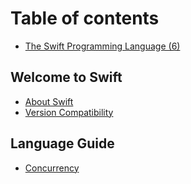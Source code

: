 # Table of contents

* [The Swift Programming Language (6)](README.md)

## Welcome to Swift

* [About Swift](welcome-to-swift/about-swift.md)
* [Version Compatibility](welcome-to-swift/version-compatibility.md)
<!-- * [A Swift Tour](welcome-to-swift/a-swift-tour.md) -->

## Language Guide

* [Concurrency](language-guide/concurrency.md)
